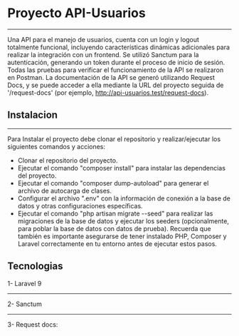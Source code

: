 # Proyecto API-Usuarios
***
Una API para el manejo de usuarios, cuenta con un login y logout totalmente funcional, incluyendo características dinámicas adicionales para realizar la integración con un frontend. Se utilizó Sanctum para la autenticación, generando un token durante el proceso de inicio de sesión. Todas las pruebas para verificar el funcionamiento de la API se realizaron en Postman. La documentación de la API se generó utilizando Request Docs, y se puede acceder a ella mediante la URL del proyecto seguida de '/request-docs' (por ejemplo, http://api-usuarios.test/request-docs).

## Instalacion
***
Para Instalar el proyecto debe clonar el repositorio y realizar/ejecutar los siguientes comandos y acciones:
- Clonar el repositorio del proyecto.
- Ejecutar el comando "composer install" para instalar las dependencias del proyecto.
- Ejecutar el comando "composer dump-autoload" para generar el archivo de autocarga de clases.
- Configurar el archivo ".env" con la información de conexión a la base de datos y otras configuraciones específicas.
- Ejecutar el comando "php artisan migrate --seed" para realizar las migraciones de la base de datos y ejecutar los seeders     (opcionalmente, para poblar la base de datos con datos de prueba).
Recuerda que también es importante asegurarse de tener instalado PHP, Composer y Laravel correctamente en tu entorno antes de ejecutar estos pasos.

## Tecnologias

1- Laravel 9
***
2- Sanctum
***
3- Request docs: 

